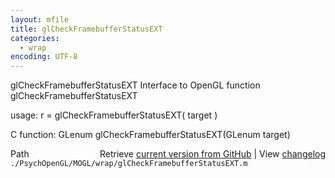 ```yaml
---
layout: mfile
title: glCheckFramebufferStatusEXT
categories:
  - wrap
encoding: UTF-8
---
```


glCheckFramebufferStatusEXT  Interface to OpenGL function glCheckFramebufferStatusEXT

usage:  r = glCheckFramebufferStatusEXT( target )

C function:  GLenum glCheckFramebufferStatusEXT(GLenum target)


<div class="code_header" style="text-align:right;">
  <span style="float:left;">Path&nbsp;&nbsp;</span> <span class="counter">Retrieve <a href=
  "https://raw.github.com/Psychtoolbox-3/Psychtoolbox-3/beta/./PsychOpenGL/MOGL/wrap/glCheckFramebufferStatusEXT.m">current version from GitHub</a> | View <a href=
  "https://github.com/Psychtoolbox-3/Psychtoolbox-3/commits/beta/./PsychOpenGL/MOGL/wrap/glCheckFramebufferStatusEXT.m">changelog</a></span>
</div>
<div class="code">
  <code>./PsychOpenGL/MOGL/wrap/glCheckFramebufferStatusEXT.m</code>
</div>
